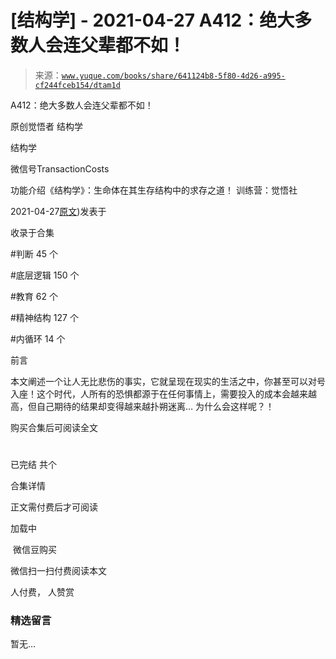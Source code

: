 # [结构学] - 2021-04-27 A412：绝大多数人会连父辈都不如！

> 来源：[`www.yuque.com/books/share/641124b8-5f80-4d26-a995-cf244fceb154/dtam1d`](https://www.yuque.com/books/share/641124b8-5f80-4d26-a995-cf244fceb154/dtam1d)



A412：绝大多数人会连父辈都不如！ 

原创觉悟者 结构学 

结构学 

微信号TransactionCosts 

功能介绍《结构学》：生命体在其生存结构中的求存之道！ 训练营：觉悟社 

2021-04-27[原文](https://mp.weixin.qq.com/s?__biz=MzIzMDYwOTM0Mg==&mid=2247485583&idx=1&sn=b2e8225541c746b6ef86109a5979b226&chksm=e8b1905edfc61948b309b792363d443ffd85874ca1628ef16059a3a3dbe26f2414ade7e877b7#rd))发表于 

收录于合集 

#判断 45 个 

#底层逻辑 150 个 

#教育 62 个 

#精神结构 127 个 

#内循环 14 个 

前言 

本文阐述一个让人无比悲伤的事实，它就呈现在现实的生活之中，你甚至可以对号入座！这个时代，人所有的恐惧都源于在任何事情上，需要投入的成本会越来越高，但自己期待的结果却变得越来越扑朔迷离… 为什么会这样呢？！ 

购买合集后可阅读全文 

# 

已完结 共个 

合集详情 

正文需付费后才可阅读 

加载中 

 微信豆购买 

微信扫一扫付费阅读本文 

人付费， 人赞赏 

### 精选留言 

暂无...